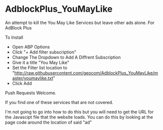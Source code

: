 # AdblockPlus_YouMayLike
An attempt to kill the You May Like Services but leave other ads alone. For AdBlock Plus

To Install

* Open ABP Options
* Click "+ Add filter subscription"
* Change The Dropdown to Add A Diffrent Subscription
* Give it a title "You May Like"
* Set the Filter list location to "http://raw.githubusercontent.com/geocom/AdblockPlus_YouMayLike/master/youmaylike.txt"
* Click Add

Push Requests Welcome.

If you find one of these services that are not covered.

I'm not going to go into how to do this but you will need to get the URL for the Javascipt file that the website loads. You can do this by looking at the page code around the location of said "ad"
